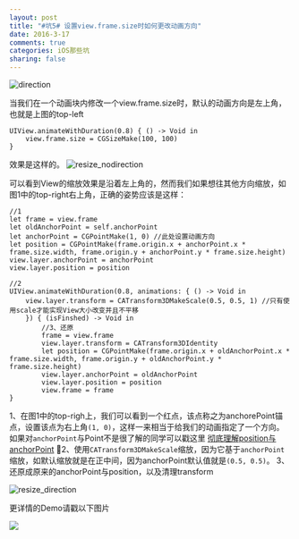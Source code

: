 ```yaml
---
layout: post
title: "#坑5# 设置view.frame.size时如何更改动画方向"
date: 2016-3-17
comments: true
categories: iOS那些坑
sharing: false
---
```


![direction](http://7xq95r.com1.z0.glb.clouddn.com/2016-03-17-direction.png?imageView2/2/w/600/h/400/q/100)

<!--more-->

当我们在一个动画块内修改一个view.frame.size时，默认的动画方向是左上角，也就是上图的top-left

```
UIView.animateWithDuration(0.8) { () -> Void in
	view.frame.size = CGSizeMake(100, 100)
}
```

效果是这样的。
![resize_nodirection](http://7xiew0.com1.z0.glb.clouddn.com/2016-03-17-resize_nodirection.gif)

可以看到View的缩放效果是沿着左上角的，然而我们如果想往其他方向缩放，如图1中的top-right右上角，正确的姿势应该是这样：

```
//1
let frame = view.frame
let oldAnchorPoint = self.anchorPoint
let anchorPoint = CGPointMake(1, 0) //此处设置动画方向
let position = CGPointMake(frame.origin.x + anchorPoint.x * frame.size.width, frame.origin.y + anchorPoint.y * frame.size.height)
view.layer.anchorPoint = anchorPoint
view.layer.position = position

//2
UIView.animateWithDuration(0.8, animations: { () -> Void in
    view.layer.transform = CATransform3DMakeScale(0.5, 0.5, 1) //只有使用scale才能实现View大小改变并且不平移
    }) { (isFinshed) -> Void in
        //3、还原
        frame = view.frame
        view.layer.transform = CATransform3DIdentity
        let position = CGPointMake(frame.origin.x + oldAnchorPoint.x * frame.size.width, frame.origin.y + oldAnchorPoint.y * frame.size.height)
        view.layer.anchorPoint = oldAnchorPoint
        view.layer.position = position
        view.frame = frame
}
```

1、在图1中的top-righ上，我们可以看到一个红点，该点称之为anchorePoint锚点，设置该点为右上角`(1, 0)`，这样一来相当于给我们的动画指定了一个方向。如果对`anchorPoint`与Point不是很了解的同学可以戳这里 [彻底理解position与anchorPoint](http://wonderffee.github.io/blog/2013/10/13/understand-anchorpoint-and-position/)
2、使用`CATransform3DMakeScale`缩放，因为它基于`anchorPoint`缩放，如默认缩放就是在正中间，因为anchorPoint默认值就是`(0.5, 0.5)`。
3、还原成原来的anchorPoint与position，以及清理transform

![resize_direction](http://7xiew0.com1.z0.glb.clouddn.com/2016-03-17-resize_direction.gif)


更详情的Demo请戳以下图片

[![](http://7xiew0.com1.z0.glb.clouddn.com/github_TestResizeAnimationDirectionScreenshots.gif)](https://github.com/mokai/TestResizeAnimationDirection)






